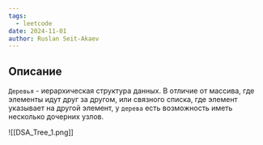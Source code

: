 ```yaml
---
tags:
  - leetcode
date: 2024-11-01
author: Ruslan Seit-Akaev
---
```

## Описание

`Деревья` - иерархическая структура данных. В отличие от массива, где элементы идут друг за другом, или связного списка, где элемент указывает на другой элемент, у `дерева` есть возможность иметь несколько дочерних узлов.

![[DSA_Tree_1.png]]